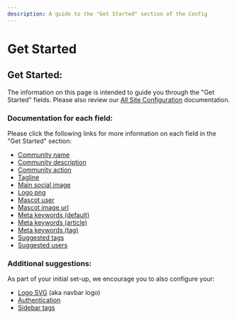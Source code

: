 ```yaml
---
description: A guide to the "Get Started" section of the Config
---
```


# Get Started

## Get Started:

The information on this page is intended to guide you through the "Get Started" fields.  Please also review our [All Site Configuration](all-site-configuration/) documentation.

### Documentation for each field:

Please click the following links for more information on each field in the "Get Started" section:

* [Community name](all-site-configuration/community-content.md#community-name)
* [Community description](all-site-configuration/community-content.md#community-description)
* [Community action](all-site-configuration/community-content.md#community-action)
* [Tagline](all-site-configuration/community-content.md#tagline)
* [Main social image](all-site-configuration/images.md#main-social-image)
* [Logo png](all-site-configuration/images.md#logo-png)
* [Mascot user](all-site-configuration/mascot.md#mascot-user-id)
* [Mascot image url](all-site-configuration/mascot.md#mascot-image-url)
* [Meta keywords \(default\)](all-site-configuration/meta-keywords.md#default)
* [Meta keywords \(article\)](all-site-configuration/meta-keywords.md#article)
* [Meta keywords \(tag\)](all-site-configuration/meta-keywords.md#tag)
* [Suggested tags](all-site-configuration/onboarding.md#suggested-users-and-tags)
* [Suggested users](all-site-configuration/onboarding.md#suggested-users-and-tags)

### Additional suggestions:

As part of your initial set-up, we encourage you to also configure your:

* [Logo SVG](all-site-configuration/images.md#logo-svg) \(aka navbar logo\)
* [Authentication](all-site-configuration/authentication.md)
* [Sidebar tags](all-site-configuration/tags.md#sidebar-tags)

